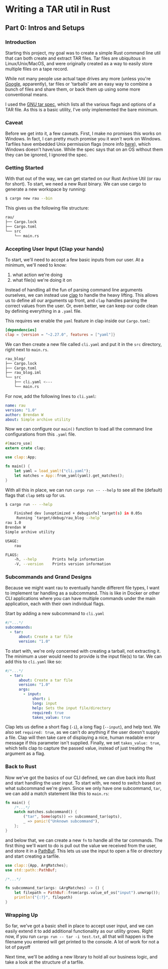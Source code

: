 # Writing a TAR util in Rust
## Part 0: Intros and Setups

### Introduction

Starting this project, my goal was to create a simple Rust command line util that can both create and extract TAR files. Tar files are ubiquitous in Linux/Unix/MacOS, and were originally created as a way to easily store multiple files on a tape record. 

While not many people use actual tape drives any more (unless you're [Google](https://qz.com/1561878/google-amazon-and-microsoft-turn-to-magnetic-tape-storage-technology-to-back-up-their-clouds/), apparently), tar files or 'tarballs' are an easy way to combine a bunch of files and share them, or back them up using some more conventional means.

I used the [GNU tar spec](https://www.gnu.org/software/tar/manual/html_node/Standard.html), which lists all the various flags and options of a TAR file. As this is a basic utility, I've only implemented the bare minimum.

### Caveat

Before we get into it, a few caveats. First, I make no promises this works on Windows. In fact, I can pretty much promise you it *won't* work on Windows. Tarfiles have embedded Unix permission flags (more info [here](https://en.wikipedia.org/wiki/File-system_permissions#Traditional_Unix_permissions)), which Windows doesn't have/use. While the spec says that on an OS without them they can be ignored, I ignored the spec.

### Getting Started

With that out of the way, we can get started on our Rust Archive Util (or rau for short).
To start, we need a new Rust binary. We can use cargo to generate a new workspace by running:

```bash
$ cargo new rau --bin
```

This gives us the following file structure:

```bash
rau/
├── Cargo.lock
├── Cargo.toml
└── src
    └── main.rs
```


### Accepting User Input (Clap your hands)

To start, we'll need to accept a few basic inputs from our user. At a minimum, we'll need to know:

1. what action we're doing
2. what file(s) we're doing it on

Instead of handling all the fun of parsing command line arguments ourselves, we can instead use [clap](https://github.com/clap-rs/clap) to handle the heavy lifting. This allows us to define all our arguments up front, and `clap` handles parsing the correct values from the user. Or, even better, we can keep our code clean by defining everything in a `.yaml` file.

This requires we enable the `yaml` feature in clap inside our `Cargo.toml`:

```toml
[dependencies]
clap = {version = "~2.27.0", features = ["yaml"]}
```

We can then create a new file called `cli.yaml` and put it in the `src` directory, right next to `main.rs`.

```bash
rau_blog/
├── Cargo.lock
├── Cargo.toml
├── rau_blog.iml
└── src
    ├── cli.yaml <---
    └── main.rs
```

For now, add the following lines to `cli.yaml`:

```yaml
name: rau
version: "1.0"
author: Brendan W
about: Simple archive utility
```

Now we can configure our `main()` function to load all the command line configurations from this `.yaml` file. 

```rust
#[macro_use]
extern crate clap;

use clap::App;

fn main() {
    let yaml = load_yaml!("cli.yaml");
    let matches = App::from_yaml(yaml).get_matches();
}
```

With all this in place, we can run `cargo run -- --help` to see all the (default) flags that `clap` sets up for us.

```bash
$ cargo run -- --help

    Finished dev [unoptimized + debuginfo] target(s) in 0.05s
     Running `target/debug/rau_blog --help`
rau 1.0
Brendan W
Simple archive utility

USAGE:
    rau

FLAGS:
    -h, --help       Prints help information
    -V, --version    Prints version information

```

### Subcommands and Grand Designs

Because we might want rau to eventually handle different file types, I want to implement tar handling as a subcommand. This is like in Docker or other CLI applications where you can have multiple commands under the main application, each with their own individual flags.

Start by adding a new subcommand to `cli.yaml`

```yaml
#/*...*/
subcommands:
  - tar:
      about: Create a tar file
      version: "1.0"
```

To start with, we're only concerned with creating a tarball, not extracting it. The minimum a user would need to provide is the input file(s) to tar. We can add this to `cli.yaml` like so:

```yaml
#/*...*/
  - tar:
      about: Create a tar file
      version: "1.0"
      args:
        - input:
            short: i
            long: input
            help: Sets the input file/directory
            required: true
            takes_value: true
```

Clap lets us define a short flag (`-i`), a long flag (`--input`), and help text. We also set `required: true`, as we can't do anything if the user doesn't supply a file. Clap will then take care of displaying a nice, human readable error message if this parameter isn't supplied. Finally, we set `takes_value: true`, which tells clap to capture the passed value, instead of just treating the argument as a flag.

### Back to Rust

Now we've got the basics of our CLI defined, we can dive back into Rust and start handling the user input. To start with, we need to switch based on what subcommand we're given. Since we only have one subcommand, `tar`, we can add a match statement like this to `main.rs`:

```rust
fn main() {
    /*...*/
    match matches.subcommand() {
        ("tar", Some(opts)) => subcommand_tar(opts),
        _ => panic!("Unknown subcommand"),
    };
}
```

and below that, we can create a new `fn` to handle all the tar commands. The first thing we'll want to do is pull out the value we received from the user, and store it in a [PathBuf](https://doc.rust-lang.org/std/path/struct.PathBuf.html). This lets us use the input to open a file or directory and start creating a tarfile.

```rust
use clap::{App, ArgMatches};
use std::path::PathBuf;

/*...*/

fn subcommand_tar(args: &ArgMatches) -> () {
    let filepath = PathBuf::from(args.value_of_os("input").unwrap());
    println!("{:?}", filepath)
}

```

### Wrapping Up

So far, we've got a basic shell in place to accept user input, and we can easily extend it to add additional functionality as our utility grows. Right now, if you run `cargo run -- tar -i test.txt`, all that will happen is the filename you entered will get printed to the console. A lot of work for not a lot of payoff 

Next time, we'll be adding a new library to hold all our business logic, and take a look at the structure of a tarfile.
